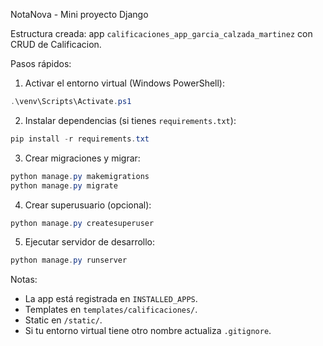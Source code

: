 NotaNova - Mini proyecto Django

Estructura creada: app `calificaciones_app_garcia_calzada_martinez` con CRUD de Calificacion.

Pasos rápidos:

1. Activar el entorno virtual (Windows PowerShell):

```powershell
.\venv\Scripts\Activate.ps1
```

2. Instalar dependencias (si tienes `requirements.txt`):

```powershell
pip install -r requirements.txt
```

3. Crear migraciones y migrar:

```powershell
python manage.py makemigrations
python manage.py migrate
```

4. Crear superusuario (opcional):

```powershell
python manage.py createsuperuser
```

5. Ejecutar servidor de desarrollo:

```powershell
python manage.py runserver
```

Notas:
- La app está registrada en `INSTALLED_APPS`.
- Templates en `templates/calificaciones/`.
- Static en `/static/`.
- Si tu entorno virtual tiene otro nombre actualiza `.gitignore`.
